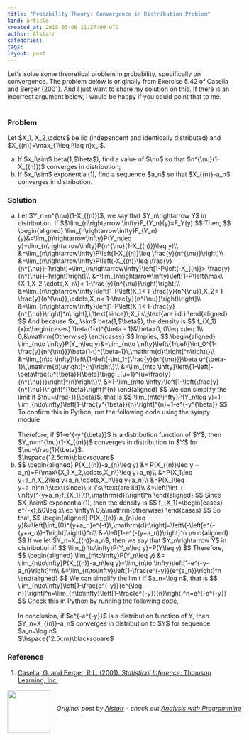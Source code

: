 ```yaml
---
title: "Probability Theory: Convergence in Distribution Problem"
kind: article
created_at: 2015-03-06 11:27:00 UTC
author: Alstatr
categories: 
tags: 
layout: post
---
```

<div class="plotdiv" id="31e7723b-f40b-4bd6-a02f-14762191a179">Let's solve some theoretical problem in probability, specifically on convergence. The problem below is originally from Exercise 5.42 of Casella and Berger (2001). And I just want to share my solution on this. If there is an incorrect argument below, I would be happy if you could point that to me.<br/><br/><h3>Problem</h3>Let $X_1, X_2,\cdots$ be iid (independent and identically distributed) and $X_{(n)}=\max_{1\leq i\leq n}x_i$. <ol type = "a"><li>If $x_i\sim$ beta(1,$\beta$), find a value of $\nu$ so that $n^{\nu}(1-X_{(n)})$ converges in distribution;</li><li>If $x_i\sim$ exponential(1), find a sequence $a_n$ so that $X_{(n)}-a_n$ converges in distribution.</li></ol><h3>Solution</h3><ol type = "a"><li>Let $Y_n=n^{\nu}(1-X_{(n)})$, we say that $Y_n\rightarrow Y$ in distribution. If  $$\lim_{n\rightarrow \infty}F_{Y_n}(y)=F_Y(y).$$ Then, $$ \begin{aligned} \lim_{n\rightarrow\infty}F_{Y_n}(y)&=\lim_{n\rightarrow\infty}P(Y_n\leq y)=\lim_{n\rightarrow\infty}P(n^{\nu}(1-X_{(n)})\leq y)\\ &=\lim_{n\rightarrow\infty}P\left(1-X_{(n)}\leq \frac{y}{n^{\nu}}\right)\\ &=\lim_{n\rightarrow\infty}P\left(-X_{(n)}\leq \frac{y}{n^{\nu}}-1\right)=\lim_{n\rightarrow\infty}\left[1-P\left(-X_{(n)}> \frac{y}{n^{\nu}}-1\right)\right]\\ &=\lim_{n\rightarrow\infty}\left[1-P\left(\max\{X_1,X_2,\cdots,X_n\}< 1-\frac{y}{n^{\nu}}\right)\right]\\ &=\lim_{n\rightarrow\infty}\left[1-P\left(X_1< 1-\frac{y}{n^{\nu}},X_2< 1-\frac{y}{n^{\nu}},\cdots,X_n< 1-\frac{y}{n^{\nu}}\right)\right]\\ &=\lim_{n\rightarrow\infty}\left[1-P\left(X_1< 1-\frac{y}{n^{\nu}}\right)^n\right],\;\text{since}\;X_i's\;\text{are iid.} \end{aligned} $$ <a name='more'></a>And because $x_i\sim$ beta(1,$\beta$), the density is $$ f_{X_1}(x)=\begin{cases} \beta(1-x)^{\beta - 1}&\beta>0, 0\leq x\leq 1\\ 0,&\mathrm{Otherwise} \end{cases} $$ Implies, $$ \begin{aligned} \lim_{n\to \infty}P(Y_n\leq y)&=\lim_{n\to \infty}\left\{1-\left[\int_0^{1-\frac{y}{n^{\nu}}}\beta(1-t)^{\beta-1}\,\mathrm{d}t\right]^n\right\}\\ &=\lim_{n\to \infty}\left\{1-\left[-\int_1^{\frac{y}{n^{\nu}}}\beta u^{\beta-1}\,\mathrm{d}u\right]^{n}\right\}\\ &=\lim_{n\to \infty}\left\{1-\left[-\beta\frac{u^{\beta}}{\beta}\bigg|_{u=1}^{u=\frac{y}{n^{\nu}}}\right]^{n}\right\}\\ &=1-\lim_{n\to \infty}\left[1-\left(\frac{y}{n^{\nu}}\right)^{\beta}\right]^{n} \end{aligned} $$ We can simplify the limit if $\nu=\frac{1}{\beta}$, that is $$ \lim_{n\to\infty}P(Y_n\leq y)=1-\lim_{n\to\infty}\left[1-\frac{y^{\beta}}{n}\right]^{n}=1-e^{-y^{\beta}} $$ To confirm this in Python, run the following code using the sympy module<br/><br/><script src="https://gist.github.com/alstat/a33ba59e2d9dedf0c1ef.js"></script>Therefore, if $1-e^{-y^{\beta}}$ is a distribution function of $Y$, then $Y_n=n^{\nu}(1-X_{(n)})$ converges in distribution to $Y$ for $\nu=\frac{1}{\beta}$.<br/>$\hspace{12.5cm}\blacksquare$</li><li>$$ \begin{aligned} P(X_{(n)}-a_{n}\leq y) &= P(X_{(n)}\leq y + a_n)=P(\max\{X_1,X_2,\cdots,X_n\}\leq y+a_n)\\ &=P(X_1\leq y+a_n,X_2\leq y+a_n,\cdots,X_n\leq y+a_n)\\ &=P(X_1\leq y+a_n)^n,\;\text{since}\;x_i's\;\text{are iid}\\ &=\left[\int_{-\infty}^{y+a_n}f_{X_1}(t)\,\mathrm{d}t\right]^n \end{aligned} $$ Since $X_i\sim$ exponential(1), then the density is $$ f_{X_1}=\begin{cases} e^{-x},&0\leq x\leq \infty\\ 0,&\mathrm{otherwise} \end{cases} $$ So that, $$ \begin{aligned} P(X_{(n)}-a_{n}\leq y)&=\left[\int_{0}^{y+a_n}e^{-t}\,\mathrm{d}t\right]=\left\{-\left[e^{-(y+a_n)}-1\right]\right\}^n\\ &=\left[1-e^{-(y+a_n)}\right]^n \end{aligned} $$ If we let $Y_n=X_{(n)}-a_n$, then we say that $Y_n\rightarrow Y$ in distribution if $$ \lim_{n\to\infty}P(Y_n\leq y)=P(Y\leq y) $$ Therefore, $$ \begin{aligned} \lim_{n\to\infty}P(Y_n\leq y) &= \lim_{n\to\infty}P(X_{(n)}-a_n\leq y)=\lim_{n\to \infty}\left[1-e^{-y-a_n}\right]^n\\ &=\lim_{n\to\infty}\left[1-\frac{e^{-y}}{e^{a_n}}\right]^n \end{aligned} $$  We can simplify the limit if $a_n=\log n$, that is $$ \lim_{n\to\infty}\left[1-\frac{e^{-y}}{e^{\log n}}\right]^n=\lim_{n\to\infty}\left[1-\frac{e^{-y}}{n}\right]^n=e^{-e^{-y}} $$ Check this in Python by running the following code,<br/><br/><script src="https://gist.github.com/alstat/17eee1aa1839d88e10b7.js"></script>In conclusion, if $e^{-e^{-y}}$ is a distribution function of Y, then $Y_n=X_{(n)}-a_n$ converges in distribution to $Y$ for sequence $a_n=\log n$.<br/>$\hspace{12.5cm}\blacksquare$ </li></ol><h3>Reference</h3><ol><li><a href="http://www.amazon.com/Statistical-Inference-George-Casella/dp/0534243126" target="_blank">Casella, G. and Berger, R.L. (2001). <i>Statistical Inference</i>. Thomson Learning, Inc.</a>  </li></ol></div><div class="author">
  <img src="" style="width: 96px; height: 96;">
  <span style="position: absolute; padding: 32px 15px;">
    <i>Original post by <a href="http://twitter.com/">Alstatr</a> - check out <a href="http://alstatr.blogspot.com/">Analysis with Programming</a></i>
  </span>
</div>
